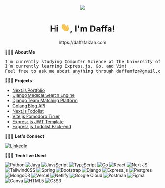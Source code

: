 <div align="center">
 <img src="https://assets.hongkiat.com/uploads/programming-jokes/joke--comic_sleep-cycle.jpg" width="500">
</div>

<h1 align="center">Hi <img src="https://raw.githubusercontent.com/ABSphreak/ABSphreak/master/gifs/Hi.gif" width="30px">, I'm Daffa!</h1>
<p align="center">https://daffafaizan.com</p>

🧑🏻‍🚀 **About Me**

<pre>
I'm currently studying Computer Science at the University of Indonesia<br>I’m currently learning Express.js, Go, and Vim!<br>Feel free to ask me about anything through daffamfzn@gmail.com!<br></pre>

🧑🏻‍🚀 **Projects**

- [Next.js Portfolio](https://daffafaizan.com)
- [Django Medical Search Engine](http://nubengine.annavaws.com)
- [Django Team Matching Platform](https://rpl-a12.et.r.appspot.com/)
- [Golang Blog API](https://github.com/daffafaizan/blog-api)
- [Next.js Todolist](https://todolist.daffafaizan.com)
- [Vite.js Pomodoro Timer](https://pomotimer.daffafaizan.com)
- [Express.js JWT Template](https://github.com/daffafaizan/jwt-express)
- [Express.js Todolist Back-end](https://github.com/daffafaizan/todolist-be)

🧑🏻‍🚀 **Let's Connect**

[![LinkedIn](https://img.shields.io/badge/LinkedIn-%230077B5.svg?logo=linkedin&logoColor=white)](https://linkedin.com/in/daffa-muhammad-faizan)

🧑🏻‍🚀 **Tech I've Used**

![Python](https://img.shields.io/badge/python-3670A0?style=for-the-badge&logo=python&logoColor=ffdd54) ![Java](https://img.shields.io/badge/java-%23ED8B00.svg?style=for-the-badge&logo=java&logoColor=white) ![JavaScript](https://img.shields.io/badge/javascript-%23323330.svg?style=for-the-badge&logo=javascript&logoColor=%23F7DF1E) ![TypeScript](https://img.shields.io/badge/typescript-%23007ACC.svg?style=for-the-badge&logo=typescript&logoColor=white) ![Go](https://img.shields.io/badge/go-%2300ADD8.svg?style=for-the-badge&logo=go&logoColor=white)
![React](https://img.shields.io/badge/react-%2320232a.svg?style=for-the-badge&logo=react&logoColor=%2361DAFB) ![Next JS](https://img.shields.io/badge/Next-black?style=for-the-badge&logo=next.js&logoColor=white) ![TailwindCSS](https://img.shields.io/badge/tailwindcss-%2338B2AC.svg?style=for-the-badge&logo=tailwind-css&logoColor=white)
![Spring](https://img.shields.io/badge/spring-%236DB33F.svg?style=for-the-badge&logo=spring&logoColor=white) ![Bootstrap](https://img.shields.io/badge/bootstrap-%23563D7C.svg?style=for-the-badge&logo=bootstrap&logoColor=white) ![Django](https://img.shields.io/badge/django-%23092E20.svg?style=for-the-badge&logo=django&logoColor=white) ![Express.js](https://img.shields.io/badge/express.js-%23404d59.svg?style=for-the-badge&logo=express&logoColor=%2361DAFB) 
![Postgres](https://img.shields.io/badge/postgres-%23316192.svg?style=for-the-badge&logo=postgresql&logoColor=white) ![MongoDB](https://img.shields.io/badge/MongoDB-%234ea94b.svg?style=for-the-badge&logo=mongodb&logoColor=white) ![Vercel](https://img.shields.io/badge/vercel-%23000000.svg?style=for-the-badge&logo=vercel&logoColor=white) ![Netlify](https://img.shields.io/badge/netlify-%23000000.svg?style=for-the-badge&logo=netlify&logoColor=#00C7B7) ![Google Cloud](https://img.shields.io/badge/GoogleCloud-%234285F4.svg?style=for-the-badge&logo=google-cloud&logoColor=white)
![Postman](https://img.shields.io/badge/Postman-FF6C37?style=for-the-badge&logo=postman&logoColor=white) ![Figma](https://img.shields.io/badge/figma-%23F24E1E.svg?style=for-the-badge&logo=figma&logoColor=white) ![Canva](https://img.shields.io/badge/Canva-%2300C4CC.svg?style=for-the-badge&logo=Canva&logoColor=white)
![HTML5](https://img.shields.io/badge/html5-%23E34F26.svg?style=for-the-badge&logo=html5&logoColor=white) ![CSS3](https://img.shields.io/badge/css3-%231572B6.svg?style=for-the-badge&logo=css3&logoColor=white) 
